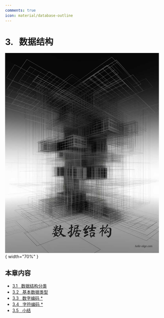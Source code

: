 ```yaml
---
comments: true
icon: material/database-outline
---
```


# 3. &nbsp; 数据结构

<div class="center-table" markdown>

![数据结构](../assets/covers/chapter_data_structure.jpg){ width="70%" }

</div>

## 本章内容

- [3.1 &nbsp; 数据结构分类](https://www.hello-algo.com/chapter_data_structure/classification_of_data_structure/)
- [3.2 &nbsp; 基本数据类型](https://www.hello-algo.com/chapter_data_structure/basic_data_types/)
- [3.3 &nbsp; 数字编码 *](https://www.hello-algo.com/chapter_data_structure/number_encoding/)
- [3.4 &nbsp; 字符编码 *](https://www.hello-algo.com/chapter_data_structure/character_encoding/)
- [3.5 &nbsp; 小结](https://www.hello-algo.com/chapter_data_structure/summary/)
